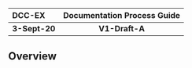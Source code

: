 | DCC-EX        | Documentation Process Guide |
| :------------ | :-------------------------: |
| **3-Sept-20** |       **V1-Draft-A**        |

## Overview

